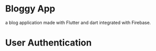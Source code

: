 
# Bloggy App
a blog application made with Flutter and dart integrated with Firebase.

# User Authentication